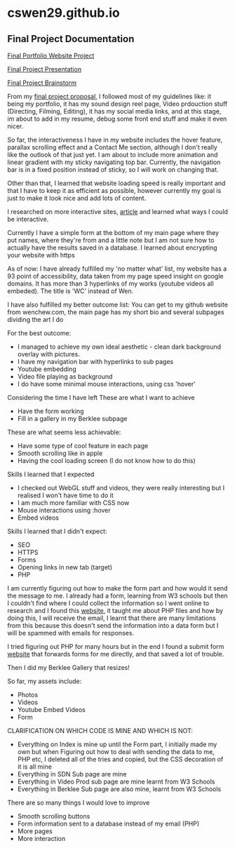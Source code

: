 # cswen29.github.io

## Final Project Documentation 

[Final Portfolio Website Project](https://cswen29.github.io/)

[Final Project Presentation](https://docs.google.com/presentation/d/1C88zkO2uswxxGMGlA5i3fQpBJ_V_3OCDjFzsvof3_r0/edit?usp=sharing)

[Final Project Brainstorm](https://docs.google.com/document/d/1n3dw3B5qYlOIxkQUO14FXgl1UtZBGMvPUqM0juc-ovA/edit?usp=sharing)

From my [final project proposal](https://github.com/cswen29/ITP/tree/main/final/final%20project%20proposal), I followed most of my guidelines like: it being my portfolio, it has my sound design reel page, Video prdouction stuff (Directing, Filming, Editing), it has my social media links, and at this stage, im about to add in my resume, debug some front end stuff and make it even nicer. 

So far, the interactiveness I have in my website includes the hover feature, parallax scrolling effect and a Contact Me section, although I don't really like the outlook of that just yet. I am about to include more animation and linear gradient with my sticky navigating top bar. Currently, the navigation bar is in a fixed position instead of sticky, so I will work on changing that.  

Other than that, I learned that website loading speed is really important and that I have to keep it as efficient as possible, however currently my goal is just to make it look nice and add lots of content. 

I researched on more interactive sites, [article](https://rockcontent.com/blog/how-to-make-interactive-website/#:~:text=An%20interactive%20website%20is%20simply,the%20use%20of%20interactive%20elements.) and learned what ways I could be interactive. 

Currently I have a simple form at the bottom of my main page where they put names, where they're from and a little note but I am not sure how to actually have the results saved in a database. I learned about encrypting your website with https

As of now:
I have already fulfilled my 'no matter what' list, my website has a 93 point of accessibility, data taken from my page speed insight on google domains. It has more than 3 hyperlinks of my works (youtube videos all embeded). The title is 'WC' instead of Wen. 

I have also fulfilled my better outcome list:
You can get to my github website from wenchew.com, the main page has my short bio and several subpages dividing the art I do

For the best outcome:
- I managed to achieve my own ideal aesthetic - clean dark background overlay with pictures. 
- I have my navigation bar with hyperlinks to sub pages
- Youtube embedding
- Video file playing as background
- I do have some minimal mouse interactions, using css 'hover' 


Considering the time I have left
These are what I want to achieve 
- Have the form working 
- Fill in a gallery in my Berklee subpage 

These are what seems less achievable:
- Have some type of cool feature in each page 
- Smooth scrolling like in apple 
- Having the cool loading screen (I do not know how to do this) 


Skills I learned that I expected
- I checked out WebGL stuff and videos, they were really interesting but I realised I won't have time to do it 
- I am much more familiar with CSS now 
- Mouse interactions using :hover
- Embed videos 

Skills I learned that I didn't expect:
- SEO
- HTTPS
- Forms 
- Opening links in new tab (target)
- PHP 

I am currently figuring out how to make the form part and how would it send the message to me. I already had a form, learning from W3 schools but then I couldn't find where I could collect the information so I went online to research and I found this [website](https://paperform.co/blog/html-contact-form/), it taught me about PHP files and how by doing this, I will receive the email, I learnt that there are many limitations from this because this doesn't send the information into a data form but I will be spammed with emails for responses. 

I tried figuring out PHP for many hours but in the end I found a submit form [website](https://formsubmit.co/) that forwards forms for me directly, and that saved a lot of trouble. 

Then I did my Berklee Gallery that resizes! 

So far, my assets include:
- Photos
- Videos
- Youtube Embed Videos
- Form

CLARIFICATION ON WHICH CODE IS MINE AND WHICH IS NOT:
- Everything on Index is mine up until the Form part, I initially made my own but when Figuring out how to deal with sending the data to me, PHP etc, I deleted all of the tries and copied, but the CSS decoration of it is all mine
- Everything in SDN Sub page are mine
- Everything in Video Prod sub page are mine learnt from W3 Schools 
- Everything in Berklee Sub page are also mine, learnt from W3 Schools 

There are so many things I would love to improve
- Smooth scrolling buttons
- Form information sent to a database instead of my email (PHP)
- More pages 
- More interaction